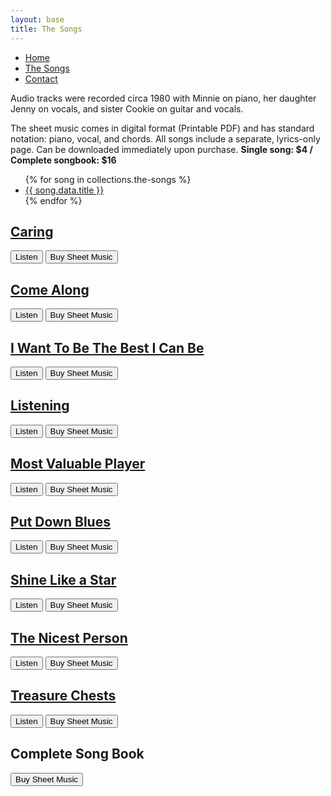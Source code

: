 ```yaml
---
layout: base
title: The Songs
---
```


<div class="container">
<nav>
    <ul class="nav">
      <li><a href="/">Home</a></li>
      <li class="active"><a href="/the-songs/">The Songs</a></li>
      <li><a href="/contact">Contact</a></li>
    </ul>
</nav>

<!-- # The Songs -->

<!-- ## Words & Music by Minnie O'Leary ## -->

<p>
Audio tracks were recorded circa 1980 with Minnie on  piano, her daughter Jenny on vocals, and sister Cookie on guitar and vocals.
</p>

<p>
The sheet music comes in digital format (Printable PDF) and has standard notation: piano, vocal, and chords. All songs include a separate, lyrics-only page. Can be downloaded immediately upon purchase. <strong>Single song: $4 / Complete songbook: $16</strong>
</p>


  <ul>
{% for song in collections.the-songs %}
  <li><a href="{{ song.url }}">{{ song.data.title }}</a></li>
{% endfor %}
</ul>

</div>

<div id="song-table">
     <div class="songs">
<h2 class="song-titles"><a href="/the-songs/caring">Caring</a></h2>
    </div>
        <div class="buttons">
            <a href="/the-songs/caring"><button class="round-button">Listen</button></a>
            <a href="https://buy.stripe.com/3cs9DofZQ7Ix8H6288"><button class="round-button">Buy Sheet Music</button></a>
    </div>
   </div> 

   <div id="song-table">
     <div class="songs">
<h2 class="song-titles"><a href="/the-songs/come-along">Come Along</a></h2>
    </div>
        <div class="buttons">
            <a href="/the-songs/caring"><button class="round-button">Listen</button></a>
            <a href="https://buy.stripe.com/7sIaHs3d42od9La5kl"><button class="round-button">Buy Sheet Music</button></a>
    </div>
   </div> 

   <div id="song-table">
     <div class="songs">
<h2 class="song-titles"><a href="/the-songs/i-want-to-be-the-best-i-can-be">I Want To Be The Best I Can Be</a></h2>
    </div>
        <div class="buttons">
            <a href="/the-songs/i-want-to-be-the-best-i-can-b"><button class="round-button">Listen</button></a>
            <a href="https://buy.stripe.com/28obLw4h8e6V9La9AC"><button class="round-button">Buy Sheet Music</button></a>
    </div>
   </div> 

<div id="song-table">
     <div class="songs">
<h2 class="song-titles"><a href="/the-songs/listening">Listening</a></h2>
    </div>
        <div class="buttons">
            <a href="/the-songs/listening"><button class="round-button">Listen</button></a>
            <a href="https://buy.stripe.com/aEUaHsfZQd2Rg9y3cf"><button class="round-button">Buy Sheet Music</button></a>
    </div>
   </div> 


   <div id="song-table">
     <div class="songs">
<h2 class="song-titles"><a href="/the-songs/most-valuable-player">Most Valuable Player</a></h2>
    </div>
        <div class="buttons">
            <a href="/the-songs/most-valuable-player"><button class="round-button">Listen</button></a>
            <a href="https://buy.stripe.com/5kA5n8dRI2ode1qfZ2"><button class="round-button">Buy Sheet Music</button></a>
    </div>
   </div> 

   <div id="song-table">
     <div class="songs">
<h2 class="song-titles"><a href="/the-songs/put-down-blues">Put Down Blues</a></h2>
    </div>
        <div class="buttons">
            <a href="/the-songs/put-down-blues"><button class="round-button">Listen</button></a>
            <a href="https://buy.stripe.com/7sIeXIfZQ2od1eEeUZ"><button class="round-button">Buy Sheet Music</button></a>
    </div>
   </div> 

   <div id="song-table">
     <div class="songs">
<h2 class="song-titles"><a href="/the-songs/shine-like-a-star">Shine Like a Star</a></h2>
    </div>
        <div class="buttons">
            <a href="/the-songs/shine-like-a-star"><button class="round-button">Listen</button></a>
            <a href="https://buy.stripe.com/00g02O8xoaUJ0aA7sy"><button class="round-button">Buy Sheet Music</button></a>
    </div>
   </div> 

   <div id="song-table">
     <div class="songs">
<h2 class="song-titles"><a href="/the-songs/the-nicest-person">The Nicest Person</a></h2>
    </div>
        <div class="buttons">
            <a href="/the-songs/the-nicest-person"><button class="round-button">Listen</button></a>
            <a href="https://buy.stripe.com/fZe8zk8xo1k9bTiaEL"><button class="round-button">Buy Sheet Music</button></a>
    </div>
   </div> 

   <div id="song-table">
     <div class="songs">
<h2 class="song-titles"><a href="/the-songs/treasure-chests">Treasure Chests</a></h2>
    </div>
        <div class="buttons">
            <a href="/the-songs/treasure-chests"><button class="round-button">Listen</button></a>
            <a href="https://buy.stripe.com/3cseXIaFwgf3g9y7sA"><button class="round-button">Buy Sheet Music</button></a>
    </div>
   </div> 

   <div id="song-table2">
     <div class="songs">
<h2 class="song-titles">Complete Song Book</h2>
    </div>
        <div class="buttons">
            <a href="https://buy.stripe.com/dR616S290aUJ0aA28h"><button class="round-button">Buy Sheet Music</button></a>

<!-- <a class="gumroad-button" href="https://mattoleary.gumroad.com/l/kphta">Buy Sheet Music</a> -->

   </div> 
    </div>

 




    
       
